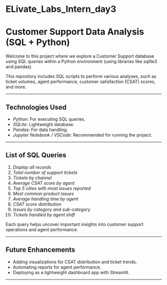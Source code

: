 # ELivate_Labs_Intern_day3
# Customer Support Data Analysis (SQL + Python)

Welcome to this project where we explore a Customer Support database using SQL queries within a Python environment (using libraries like sqlite3 and pandas).

This repository includes SQL scripts to perform various analyses, such as ticket volumes, agent performance, customer satisfaction (CSAT) scores, and more.

---

## Technologies Used
- *Python*: For executing SQL queries.
- *SQLite*: Lightweight database.
- *Pandas*: For data handling.
- *Jupyter Notebook / VSCode*: Recommended for running the project.

---

## List of SQL Queries
1. *Display all records*
2. *Total number of support tickets*
3. *Tickets by channel*
4. *Average CSAT score by agent*
5. *Top 5 cities with most issues reported*
6. *Most common product issues*
7. *Average handling time by agent*
8. *CSAT score distribution*
9. *Issues by category and sub-category*
10. *Tickets handled by agent shift*

Each query helps uncover important insights into customer support operations and agent performance.

---

## Future Enhancements
- Adding visualizations for CSAT distribution and ticket trends.
- Automating reports for agent performance.
- Deploying as a lightweight dashboard app with Streamlit.

---
